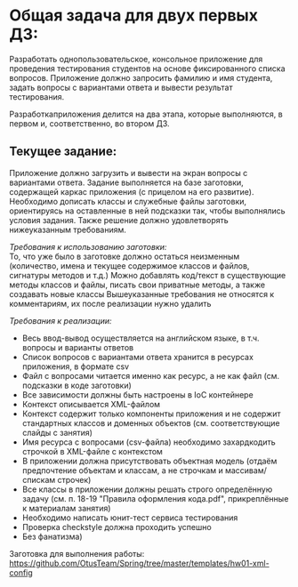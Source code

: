 # Общая задача для двух первых ДЗ:

Разработать однопользовательское, консольное приложение для проведения тестирования студентов на основе фиксированного списка вопросов. Приложение должно запросить фамилию и имя студента, задать вопросы с вариантами ответа и вывести результат тестирования.


Разработкаприложения делится на два этапа, которые выполняются, в первом и, соответственно, во втором ДЗ.

## Текущее задание:

Приложение должно загрузить и вывести на экран вопросы с вариантами ответа. Задание выполняется на базе заготовки, содержащей каркас приложения (с прицелом на его развитие). Необходимо дописать классы и служебные файлы заготовки, ориентируясь на оставленные в ней подсказки так, чтобы выполнялись условия задания. Также решение должно удовлетворять нижеуказанным требованиям.


*Требования к использованию заготовки:*  
То, что уже было в заготовке должно остаться неизменным (количество, имена и текущее содержимое классов и файлов, сигнатуры методов и т.д.)
Можно добавлять код/текст в существующие методы классов и файлы, писать свои приватные методы, а также создавать новые классы
Вышеуказанные требования не относятся к комментариям, их после реализации нужно удалить

*Требования к реализации:*  
* Весь ввод-вывод осуществляется на английском языке, в т.ч. вопросы и варианты ответов
* Список вопросов с вариантами ответа хранится в ресурсах приложения, в формате csv
* Файл с вопросами читается именно как ресурс, а не как файл (см. подсказки в коде заготовки)
* Все зависимости должны быть настроены в IoC контейнере
* Контекст описывается XML-файлом
* Контекст содержит только компоненты приложения и не содержит стандартных классов и доменных объектов (см. соответствующие слайды с занятия)
* Имя ресурса с вопросами (csv-файла) необходимо захардкодить строчкой в XML-файле с контекстом
* В приложении должна присутствовать объектная модель (отдаём предпочтение объектам и классам, а не строчкам и массивам/спискам строчек)
* Все классы в приложении должны решать строго определённую задачу (см. п. 18-19 "Правила оформления кода.pdf", прикреплённые к материалам занятия)
* Необходимо написать юнит-тест сервиса тестирования
* Проверка checkstyle должна проходить успешно
* Без фанатизма)

Заготовка для выполнения работы: https://github.com/OtusTeam/Spring/tree/master/templates/hw01-xml-config
